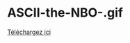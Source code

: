 # ASCII-the-NBO-.gif
[Téléchargez ici](https://github.com/ASCIIGames/ASCII-the-NBO-.gif/releases/tag/v0.5)
